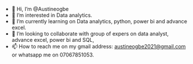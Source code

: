 - 👋 Hi, I’m @Austineogbe
- 👀 I’m interested in Data analytics.
- 🌱 I’m currently learning on Data analytics, python, power bi and advance excel.
- 💞️ I’m looking to collaborate with group of expers on data analyst, advance excel, power bi and SQL,
- 📫 How to reach me on my gmail address: austineogbe2021@gmail.com or whatsapp me on 07067851053.

<!---
Austineogbe/Austineogbe is a ✨ special ✨ repository because its `README.md` (this file) appears on your GitHub profile.
You can click the Preview link to take a look at your changes.
--->
